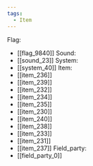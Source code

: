 ```yaml
---
tags:
  - Item
---
```

Flag:
- [[flag_9840]]
Sound:
- [[sound_23]]
System:
- [[system_40]]
Item:
- [[item_236]]
- [[item_239]]
- [[item_232]]
- [[item_234]]
- [[item_235]]
- [[item_230]]
- [[item_240]]
- [[item_238]]
- [[item_233]]
- [[item_231]]
- [[item_237]]
Field_party:
- [[field_party_0]]
